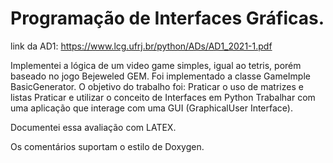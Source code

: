 # Programação de Interfaces Gráficas.
link da AD1:
https://www.lcg.ufrj.br/python/ADs/AD1_2021-1.pdf

Implementei a lógica de um video game simples, igual ao tetris, porém baseado no jogo Bejeweled GEM.
Foi implementado a classe GameImple BasicGenerator.
O objetivo do trabalho foi: Praticar o uso de matrizes e listas
Praticar e utilizar o conceito de Interfaces em Python
Trabalhar com uma aplicação que interage com uma GUI (GraphicalUser Interface).

Documentei essa avaliação com LATEX.

Os comentários suportam o estilo de  Doxygen.
